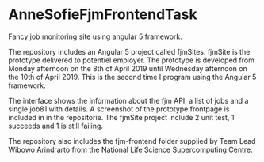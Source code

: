 # AnneSofieFjmFrontendTask
Fancy job monitoring site using angular 5 framework. 

The repository includes an Angular 5 project called fjmSites. 
fjmSite is the prototype delivered to potentiel employer. The prototype is developed from Monday afternoon on the 8th of April 2019 until Wednesday afternoon on the 10th of April 2019. This is the second time I program using the Angular 5 framework.  

The interface shows the information about the fjm API, a list of jobs and a single job81 with details. A screenshot of the prototype frontpage is included in in the repositorie. The fjmSite project include 2 unit test, 1 succeeds and 1 is still failing.   

The repository also includes the fjm-frontend folder supplied by Team Lead Wibowo Arindrarto from the National Life Science Supercomputing Centre.